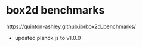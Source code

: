 # box2d benchmarks

<https://quinton-ashley.github.io/box2d_benchmarks/>

-   updated planck.js to v1.0.0
